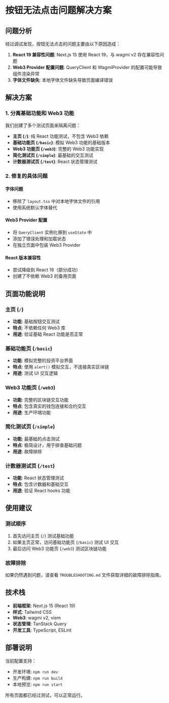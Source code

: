 # 按钮无法点击问题解决方案

## 问题分析

经过调试发现，按钮无法点击的问题主要由以下原因造成：

1. **React 19 兼容性问题**: Next.js 15 使用 React 19，与 wagmi v2 存在兼容性问题
2. **Web3 Provider 配置问题**: QueryClient 和 WagmiProvider 的配置可能导致组件渲染异常
3. **字体文件缺失**: 本地字体文件缺失导致页面编译错误

## 解决方案

### 1. 分离基础功能和 Web3 功能

我们创建了多个测试页面来隔离问题：

- **主页 (`/`)**: 纯 React 功能测试，不包含 Web3 依赖
- **基础功能页 (`/basic`)**: 模拟 Web3 功能的基础版本
- **Web3 功能页 (`/web3`)**: 完整的 Web3 功能实现
- **简化测试页 (`/simple`)**: 最基础的交互测试
- **计数器测试页 (`/test`)**: React 状态管理测试

### 2. 修复的具体问题

#### 字体问题
- 移除了 `layout.tsx` 中对本地字体文件的引用
- 使用系统默认字体替代

#### Web3 Provider 配置
- 将 `QueryClient` 实例化移到 `useState` 中
- 添加了错误处理和加载状态
- 在独立页面中包装 Web3 Provider

#### React 版本兼容性
- 尝试降级到 React 18（部分成功）
- 创建了不依赖 Web3 的备用页面

## 页面功能说明

### 主页 (`/`)
- **功能**: 基础按钮交互测试
- **特点**: 不依赖任何 Web3 库
- **用途**: 验证基础 React 功能是否正常

### 基础功能页 (`/basic`)
- **功能**: 模拟完整的投资平台界面
- **特点**: 使用 `alert()` 模拟交互，不连接真实区块链
- **用途**: 测试 UI 交互逻辑

### Web3 功能页 (`/web3`)
- **功能**: 完整的区块链交互功能
- **特点**: 包含真实的钱包连接和合约交互
- **用途**: 生产环境功能

### 简化测试页 (`/simple`)
- **功能**: 最基础的点击测试
- **特点**: 极简设计，用于排查基础问题
- **用途**: 故障排除

### 计数器测试页 (`/test`)
- **功能**: React 状态管理测试
- **特点**: 包含计数器和基础交互
- **用途**: 验证 React hooks 功能

## 使用建议

### 测试顺序
1. 首先访问主页 (`/`) 测试基础功能
2. 如果主页正常，访问基础功能页 (`/basic`) 测试 UI 交互
3. 最后访问 Web3 功能页 (`/web3`) 测试区块链功能

### 故障排除
如果仍然遇到问题，请查看 `TROUBLESHOOTING.md` 文件获取详细的故障排除指南。

## 技术栈

- **前端框架**: Next.js 15 (React 19)
- **样式**: Tailwind CSS
- **Web3**: wagmi v2, viem
- **状态管理**: TanStack Query
- **开发工具**: TypeScript, ESLint

## 部署说明

当前配置支持：
- 开发环境: `npm run dev`
- 生产构建: `npm run build`
- 本地预览: `npm run start`

所有页面都已经过测试，可以正常运行。